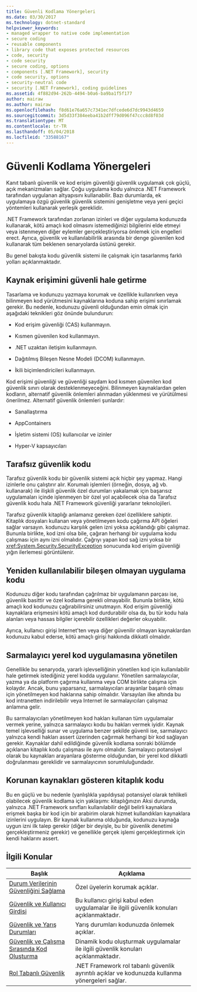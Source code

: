 ```yaml
---
title: Güvenli Kodlama Yönergeleri
ms.date: 03/30/2017
ms.technology: dotnet-standard
helpviewer_keywords:
- managed wrapper to native code implementation
- secure coding
- reusable components
- library code that exposes protected resources
- code, security
- code security
- secure coding, options
- components [.NET Framework], security
- code security, options
- security-neutral code
- security [.NET Framework], coding guidelines
ms.assetid: 4f882d94-262b-4494-b0a6-ba9ba1f5f177
author: mairaw
ms.author: mairaw
ms.openlocfilehash: f8d61e76a657c7341ec7dfcede6d7dc9943d4659
ms.sourcegitcommit: 3d5d33f384eeba41b2dff79d096f47ccc8d8f03d
ms.translationtype: MT
ms.contentlocale: tr-TR
ms.lasthandoff: 05/04/2018
ms.locfileid: "33588167"
---
```

# <a name="secure-coding-guidelines"></a>Güvenli Kodlama Yönergeleri
Kanıt tabanlı güvenlik ve kod erişim güvenliği güvenlik uygulamak çok güçlü, açık mekanizmaları sağlar. Çoğu uygulama kodu yalnızca .NET Framework tarafından uygulanan altyapısını kullanabilir. Bazı durumlarda, ek uygulamaya özgü güvenlik güvenlik sistemini genişletme veya yeni geçici yöntemleri kullanarak yerleşik gereklidir.  
  
 .NET Framework tarafından zorlanan izinleri ve diğer uygulama kodunuzda kullanarak, kötü amaçlı kod olmasını istemediğinizi bilgilerini elde etmeyi veya istenmeyen diğer eylemler gerçekleştiriyorsa önlemek için engelleri erect. Ayrıca, güvenlik ve kullanılabilirlik arasında bir denge güvenilen kod kullanarak tüm beklenen senaryolarda üstünü gerekir.  
  
 Bu genel bakışta kodu güvenlik sistemi ile çalışmak için tasarlanmış farklı yolları açıklanmaktadır.  
  
## <a name="securing-resource-access"></a>Kaynak erişimini güvenli hale getirme  
 Tasarlama ve kodunuzu yazmaya korumak ve özellikle kullanırken veya bilinmeyen kod yürütmesini kaynaklarına koduna sahip erişimi sınırlamak gerekir. Bu nedenle, kodunuzu güvenli olduğundan emin olmak için aşağıdaki teknikleri göz önünde bulundurun:  
  
-   Kod erişim güvenliği (CAS) kullanmayın.  
  
-   Kısmen güvenilen kod kullanmayın.  
  
-   .NET uzaktan iletişim kullanmayın.  
  
-   Dağıtılmış Bileşen Nesne Modeli (DCOM) kullanmayın.  
  
-   İkili biçimlendiricileri kullanmayın.  
  
 Kod erişimi güvenliği ve güvenliği saydam kod kısmen güvenilen kod güvenlik sınırı olarak desteklenmeyeceğini. Bilinmeyen kaynaklardan gelen kodların, alternatif güvenlik önlemleri alınmadan yüklenmesi ve yürütülmesi önerilmez. Alternatif güvenlik önlemleri şunlardır:  
  
-   Sanallaştırma  
  
-   AppContainers  
  
-   İşletim sistemi (OS) kullanıcılar ve izinler  
  
-   Hyper-V kapsayıcıları  
  
## <a name="security-neutral-code"></a>Tarafsız güvenlik kodu  
 Tarafsız güvenlik kodu bir güvenlik sistemi açık hiçbir şey yapmaz. Hangi izinlerle onu çalıştırır alır. Korumalı işlemleri (örneğin, dosya, ağ vb. kullanarak) ile ilişkili güvenlik özel durumları yakalamak için başarısız uygulamaları içinde işlenmeyen bir özel yol açabilecek olsa da Tarafsız güvenlik kodu hala .NET Framework güvenliği yararlanır teknolojileri.  
  
 Tarafsız güvenlik kitaplığı anlamanız gereken özel özelliklere sahiptir. Kitaplık dosyaları kullanan veya yönetilmeyen kodu çağırma API öğeleri sağlar varsayın. kodunuzu karşılık gelen izni yoksa açıklandığı gibi çalışmaz. Bununla birlikte, kod izni olsa bile, çağıran herhangi bir uygulama kodu çalışması için aynı izni olmalıdır. Çağrıyı yapan kod sağ izni yoksa bir <xref:System.Security.SecurityException> sonucunda kod erişim güvenliği yığın ilerlemesi görüntülenir.  
  
## <a name="application-code-that-is-not-a-reusable-component"></a>Yeniden kullanılabilir bileşen olmayan uygulama kodu  
 Kodunuzu diğer kodu tarafından çağrılmaz bir uygulamanın parçası ise, güvenlik basittir ve özel kodlama gerekli olmayabilir. Bununla birlikte, kötü amaçlı kod kodunuzu çağırabilirsiniz unutmayın. Kod erişim güvenliği kaynaklara erişmesini kötü amaçlı kod durdurabilir olsa da, bu tür kodu hala alanları veya hassas bilgiler içerebilir özellikleri değerler okuyabilir.  
  
 Ayrıca, kullanıcı girişi Internet'ten veya diğer güvenilir olmayan kaynaklardan kodunuzu kabul ederse, kötü amaçlı girişi hakkında dikkatli olmalıdır.  
  
## <a name="managed-wrapper-to-native-code-implementation"></a>Sarmalayıcı yerel kod uygulamasına yönetilen  
 Genellikle bu senaryoda, yararlı işlevselliğinin yönetilen kod için kullanılabilir hale getirmek istediğiniz yerel kodda uygulanır. Yönetilen sarmalayıcılar, yazma ya da platform çağırma kullanma veya COM birlikte çalışma için kolaydır. Ancak, bunu yaparsanız, sarmalayıcıları arayanlar başarılı olması için yönetilmeyen kod haklarına sahip olmalıdır. Varsayılan ilke altında bu kod intranetten indirilebilir veya Internet ile sarmalayıcıları çalışmaz anlamına gelir.  
  
 Bu sarmalayıcıları yönetilmeyen kod hakları kullanan tüm uygulamalar vermek yerine, yalnızca sarmalayıcı kodu bu hakları vermek iyidir. Kaynak temel işlevselliği sunar ve uygulama benzer şekilde güvenli ise, sarmalayıcı yalnızca kendi hakları assert üzerinden çağırmak herhangi bir kod sağlayan gerekir. Kaynaklar dahil edildiğinde güvenlik kodlama sonraki bölümde açıklanan kitaplık kodu çalışması ile aynı olmalıdır. Sarmalayıcı potansiyel olarak bu kaynakları arayanlara gösterme olduğundan, bir yerel kod dikkatli doğrulanması gereklidir ve sarmalayıcının sorumluluğundadır.  
  
## <a name="library-code-that-exposes-protected-resources"></a>Korunan kaynakları gösteren kitaplık kodu  
 Bu en güçlü ve bu nedenle (yanlışlıkla yapıldıysa) potansiyel olarak tehlikeli olabilecek güvenlik kodlama için yaklaşımı: kitaplığınızın Aksi durumda, yalnızca .NET Framework sınıfları kullanılabilir değil belirli kaynaklara erişmek başka bir kod için bir arabirim olarak hizmet kullandıkları kaynaklara izinlerini uygulayın. Bir kaynak kullanıma olduğunda, kodunuzu kaynağa uygun izni ilk talep gerekir (diğer bir deyişle, bu bir güvenlik denetimi gerçekleştirmeniz gerekir) ve genellikle gerçek işlemi gerçekleştirmek için kendi haklarını assert.  
  
## <a name="related-topics"></a>İlgili Konular  
  
|Başlık|Açıklama|  
|-----------|-----------------|  
|[Durum Verilerinin Güvenliğini Sağlama](../../../docs/standard/security/securing-state-data.md)|Özel üyelerin korumak açıklar.|  
|[Güvenlik ve Kullanıcı Girdisi](../../../docs/standard/security/security-and-user-input.md)|Bu kullanıcı girişi kabul eden uygulamalar ile ilgili güvenlik konuları açıklanmaktadır.|  
|[Güvenlik ve Yarış Durumları](../../../docs/standard/security/security-and-race-conditions.md)|Yarış durumları kodunuzda önlemek açıklar.|  
|[Güvenlik ve Çalışma Sırasında Kod Oluşturma](../../../docs/standard/security/security-and-on-the-fly-code-generation.md)|Dinamik kodu oluşturmak uygulamalar ile ilgili güvenlik konuları açıklanmaktadır.|  
|[Rol Tabanlı Güvenlik](../../../docs/standard/security/role-based-security.md)|.NET Framework rol tabanlı güvenlik ayrıntılı açıklar ve kodunuzda kullanma yönergeleri sağlar.|
